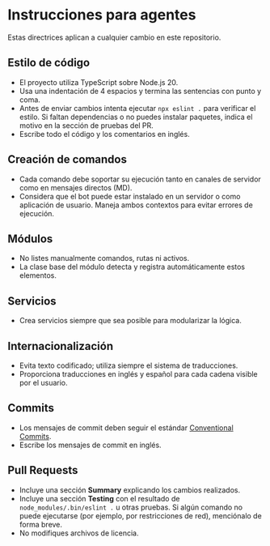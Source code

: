 # Instrucciones para agentes

Estas directrices aplican a cualquier cambio en este repositorio.

## Estilo de código
- El proyecto utiliza TypeScript sobre Node.js 20.
- Usa una indentación de 4 espacios y termina las sentencias con punto y coma.
- Antes de enviar cambios intenta ejecutar `npx eslint .` para verificar el estilo. Si faltan dependencias o no puedes instalar paquetes, indica el motivo en la sección de pruebas del PR.
- Escribe todo el código y los comentarios en inglés.

## Creación de comandos
- Cada comando debe soportar su ejecución tanto en canales de servidor como en mensajes directos (MD).
- Considera que el bot puede estar instalado en un servidor o como aplicación de usuario. Maneja ambos contextos para evitar errores de ejecución.

## Módulos
- No listes manualmente comandos, rutas ni activos.
- La clase base del módulo detecta y registra automáticamente estos elementos.

## Servicios
- Crea servicios siempre que sea posible para modularizar la lógica.

## Internacionalización
- Evita texto codificado; utiliza siempre el sistema de traducciones.
- Proporciona traducciones en inglés y español para cada cadena visible por el usuario.

## Commits
- Los mensajes de commit deben seguir el estándar [Conventional Commits](https://www.conventionalcommits.org/en/v1.0.0/).
- Escribe los mensajes de commit en inglés.

## Pull Requests
- Incluye una sección **Summary** explicando los cambios realizados.
- Incluye una sección **Testing** con el resultado de `node_modules/.bin/eslint .` u otras pruebas. Si algún comando no puede ejecutarse (por ejemplo, por restricciones de red), menciónalo de forma breve.
- No modifiques archivos de licencia.
